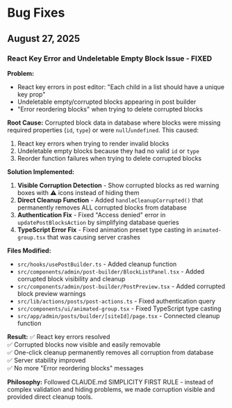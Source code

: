 # Bug Fixes

## August 27, 2025

### React Key Error and Undeletable Empty Block Issue - FIXED

**Problem:**
- React key errors in post editor: "Each child in a list should have a unique key prop"
- Undeletable empty/corrupted blocks appearing in post builder
- "Error reordering blocks" when trying to delete corrupted blocks

**Root Cause:**
Corrupted block data in database where blocks were missing required properties (`id`, `type`) or were `null`/`undefined`. This caused:
1. React key errors when trying to render invalid blocks
2. Undeletable empty blocks because they had no valid `id` or `type`
3. Reorder function failures when trying to delete corrupted blocks

**Solution Implemented:**

1. **Visible Corruption Detection** - Show corrupted blocks as red warning boxes with ⚠️ icons instead of hiding them
2. **Direct Cleanup Function** - Added `handleCleanupCorrupted()` that permanently removes ALL corrupted blocks from database
3. **Authentication Fix** - Fixed "Access denied" error in `updatePostBlocksAction` by simplifying database queries
4. **TypeScript Error Fix** - Fixed animation preset type casting in `animated-group.tsx` that was causing server crashes

**Files Modified:**
- `src/hooks/usePostBuilder.ts` - Added cleanup function
- `src/components/admin/post-builder/BlockListPanel.tsx` - Added corrupted block visibility and cleanup
- `src/components/admin/post-builder/PostPreview.tsx` - Added corrupted block preview warnings  
- `src/lib/actions/posts/post-actions.ts` - Fixed authentication query
- `src/components/ui/animated-group.tsx` - Fixed TypeScript type casting
- `src/app/admin/posts/builder/[siteId]/page.tsx` - Connected cleanup function

**Result:**
✅ React key errors resolved  
✅ Corrupted blocks now visible and easily removable  
✅ One-click cleanup permanently removes all corruption from database  
✅ Server stability improved  
✅ No more "Error reordering blocks" messages

**Philosophy:**
Followed CLAUDE.md SIMPLICITY FIRST RULE - instead of complex validation and hiding problems, we made corruption visible and provided direct cleanup tools.